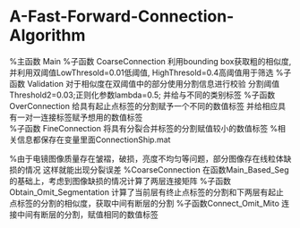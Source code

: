 # A-Fast-Forward-Connection-Algorithm
%主函数  Main
%子函数  CoarseConnection 利用bounding box获取粗的相似度,并利用双阈值LowThresold=0.01低阈值, HighThresold=0.4高阈值用于筛选
%子函数  Validation  对于相似度在双阈值中的部分使用分割信息进行校验 分割阈值Threshold2=0.03;正则化参数lambda=0.5;  并给与不同的类别标签
%子函数  OverConnection 给具有起止点标签的分割赋予一个不同的数值标签 并给相应具有一对一连接标签赋予想用的数值标签  
%子函数  FineConnection 将具有分裂合并标签的分割赋值较小的数值标签
%相关信息都保存在变量里面ConnectionShip.mat


%由于电镜图像质量存在皱褶，破损，亮度不均匀等问题，部分图像存在线粒体缺损的情况 这样就能出现分裂误差
%CoarseConnection 在函数Main_Based_Seg的基础上，考虑到图像缺损的情况计算了两层连接矩阵
%子函数Obtain_Omit_Segmentation 计算了当前层有终止点标签的分割和下两层有起止点标签的分割的相似度，获取中间有断层的分割
%子函数Connect_Omit_Mito 连接中间有断层的分割，赋值相同的数值标签
